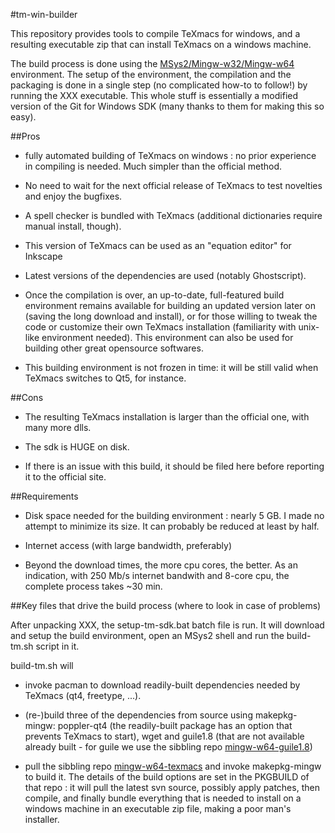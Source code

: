 #tm-win-builder

This repository provides tools to compile TeXmacs for windows, and a resulting executable zip that can install TeXmacs on a windows machine.

The build process is done using the [MSys2/Mingw-w32/Mingw-w64](https://sourceforge.net/p/msys2/wiki/MSYS2%20introduction/) environment.
The setup of the environment, the compilation and the packaging is done in a single step (no complicated how-to to follow!) by running the XXX executable. This whole stuff is essentially a modified version of the Git for Windows SDK (many thanks to them for making this so easy).


##Pros

- fully automated building of TeXmacs on windows : no prior experience in compiling is needed. Much simpler than the official method.

- No need to wait for the next official release of TeXmacs to test novelties and enjoy the bugfixes.

- A spell checker is bundled with TeXmacs (additional dictionaries require manual install, though).

- This version of TeXmacs can be used as an "equation editor" for Inkscape

- Latest versions of the dependencies are used (notably Ghostscript).

- Once the compilation is over, an up-to-date, full-featured build environment remains available for building an updated version later on (saving the long download and install), or for those willing to tweak the code or customize their own TeXmacs installation (familiarity with unix-like environment needed). This environment can also be used for building other great opensource softwares.

- This building environment is not frozen in time: it will be still valid when TeXmacs switches to Qt5, for instance. 


##Cons

- The resulting TeXmacs installation is larger than the official one, with many more dlls.

- The sdk is HUGE on disk.

- If there is an issue with this build, it should be filed here before reporting it to the official site.


##Requirements

- Disk space needed for the building environment : nearly 5 GB. I made no attempt to minimize its size. It can probably be reduced at least by half. 

- Internet access (with large bandwidth, preferably)

- Beyond the download times, the more cpu cores, the better. As an indication, with 250 Mb/s internet bandwith and 8-core cpu, the complete process takes ~30 min.


##Key files that drive the build process (where to look in case of problems)

After unpacking XXX, the setup-tm-sdk.bat batch file is run. It will download and setup the build environment, open an MSys2 shell and run the build-tm.sh script in it.

build-tm.sh will 

- invoke pacman to download readily-built dependencies needed by TeXmacs (qt4, freetype, ...).

- (re-)build three of the dependencies from source using makepkg-mingw: poppler-qt4 (the readily-built package has an option that prevents TeXmacs to start), wget and guile1.8 (that are not available already built - for guile we use the sibbling repo [mingw-w64-guile1.8]())

- pull the sibbling repo [mingw-w64-texmacs]() and invoke makepkg-mingw to build it. The details of the build options are set in the PKGBUILD of that repo : it will pull the latest svn source, possibly apply patches, then compile, and finally bundle everything that is needed to install on a windows machine in an executable zip file, making a poor man's installer.

